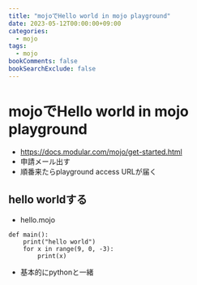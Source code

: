 ```yaml
---
title: "mojoでHello world in mojo playground"
date: 2023-05-12T00:00:00+09:00
categories:
  - mojo
tags:
  - mojo
bookComments: false
bookSearchExclude: false
---
```


# mojoでHello world in mojo playground
- https://docs.modular.com/mojo/get-started.html 
- 申請メール出す
- 順番来たらplayground access URLが届く

## hello worldする
- hello.mojo
```
def main():
    print("hello world")
    for x in range(9, 0, -3):
        print(x)
```

- 基本的にpythonと一緒
